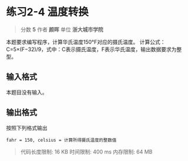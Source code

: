 # 练习2-4 温度转换

> 分数 **5**
> 作者 **颜晖**
> 单位 **浙大城市学院**

本题要求编写程序，计算华氏温度150°F对应的摄氏温度。
计算公式：C=5×(F−32)/9，式中：C表示摄氏温度，F表示华氏温度，输出数据要求为整型。

## 输入格式

本题目没有输入。

## 输出格式

按照下列格式输出

    fahr = 150, celsius = 计算所得摄氏温度的整数值

> 代码长度限制: 16 KB
> 时间限制: 400 ms
> 内存限制: 64 MB
